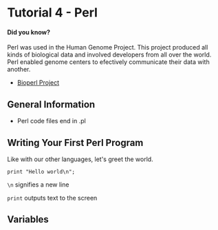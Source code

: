# Tutorial 4 - Perl

#### Did you know?
Perl was used in the Human Genome Project. This project produced all kinds of biological data and involved developers from all over the world. Perl enabled genome centers to efectively communicate their data with another.
* [Bioperl Project](www.bioperl.org)

## General Information
* Perl code files end in .pl


## Writing Your First Perl Program
Like with our other languages, let's greet the world.

```
print "Hello world\n";
```
`\n` signifies a new line

`print` outputs text to the screen

## Variables

